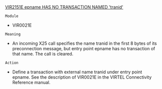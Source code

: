 [VIR2151E epname HAS NO TRANSACTION NAMED 'tranid'](https://virtel.readthedocs.io/en/latest/manuals/virtel/Virtel459MG/messages.html?highlight=VIR2151E#VIR2151E)

`Module`
- VIR0021E

`Meaning`
- An incoming X25 call specifies the name tranid in the first 8 bytes of its preconnection message, but entry point epname has no transaction of that name. The call is cleared.

`Action`
- Define a transaction with external name tranid under entry point epname. See the description of VIR0021E in the VIRTEL Connectivity Reference manual.
